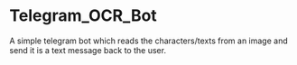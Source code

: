# Telegram_OCR_Bot
A simple telegram bot which reads the characters/texts from an image and send it is a text message back to the user.
